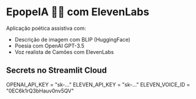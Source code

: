 # EpopeIA 🌊📜 com ElevenLabs

Aplicação poética assistiva com:
- Descrição de imagem com BLIP (HuggingFace)
- Poesia com OpenAI GPT-3.5
- Voz realista de Camões com ElevenLabs

## Secrets no Streamlit Cloud

OPENAI_API_KEY = "sk-..."
ELEVEN_API_KEY = "sk-..."
ELEVEN_VOICE_ID = "0EC6k1rQ3bHauv0nv5QV"